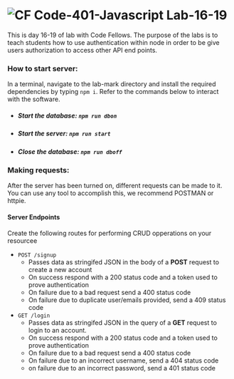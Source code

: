 ![CF](https://camo.githubusercontent.com/70edab54bba80edb7493cad3135e9606781cbb6b/687474703a2f2f692e696d6775722e636f6d2f377635415363382e706e67) Code-401-Javascript Lab-16-19
===
This is day 16-19 of lab with Code Fellows. The purpose of the labs is to teach students how to use authentication within node in order to be give users authorization to access other API end points.
### How to start server:
In a terminal, navigate to the lab-mark directory and install the required dependencies by typing `npm i`. Refer to the commands below to interact with the software.
* ##### Start the database: `npm run dbon`
* ##### Start the server: `npm run start`
* ##### Close the database: `npm run dboff`
### Making requests:
After the server has been turned on, different requests can be made to it. You can use any tool to accomplish this, we recommend POSTMAN or httpie.
#### Server Endpoints
Create the following routes for performing CRUD opperations on your resourcee
* `POST /signup`
  * Passes data as stringifed JSON in the body of a **POST** request to create a new account
  * On success respond with a 200 status code and a token used to prove authentication
  * On failure due to a bad request send a 400 status code
  * On failure due to duplicate user/emails provided, send a 409 status code
* `GET /login`
  * Passes data as stringifed JSON in the query of a **GET** request to login to an account.
  * On success respond with a 200 status code and a token used to prove authentication
  * On failure due to a bad request send a 400 status code
  * On failure due to an incorrect username, send a 404 status code
  * on failure due to an incorrect password, send a 401 status code

